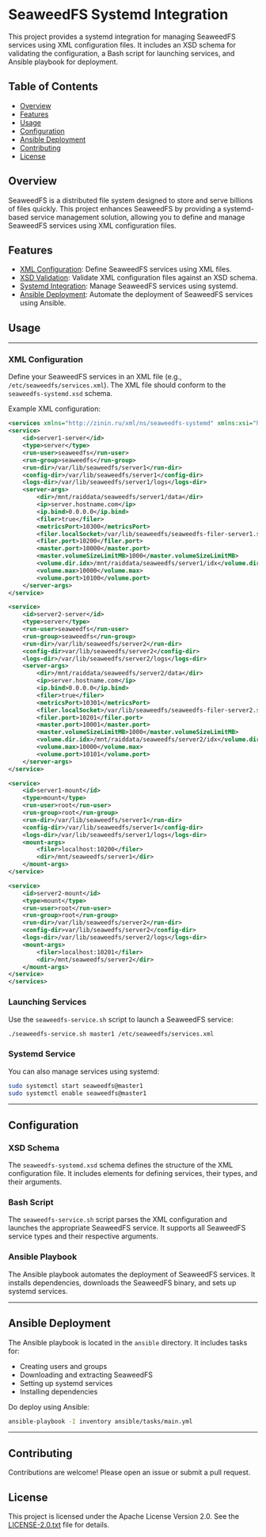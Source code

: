 # SeaweedFS Systemd Integration

This project provides a systemd integration for managing SeaweedFS services using XML configuration files. It includes an XSD schema for validating the configuration, a Bash script for launching services, and Ansible playbook for deployment.

## Table of Contents
- [Overview](#overview)
- [Features](#features)
- [Usage](#usage)
- [Configuration](#configuration)
- [Ansible Deployment](#ansible-deployment)
- [Contributing](#contributing)
- [License](#license)

## Overview
SeaweedFS is a distributed file system designed to store and serve billions of files quickly. This project enhances SeaweedFS by providing a systemd-based service management solution, allowing you to define and manage SeaweedFS services using XML configuration files.

## Features

- [XML Configuration](https://example.com): Define SeaweedFS services using XML files.
- [XSD Validation](https://example.com): Validate XML configuration files against an XSD schema.
- [Systemd Integration](https://example.com): Manage SeaweedFS services using systemd.
- [Ansible Deployment](https://example.com): Automate the deployment of SeaweedFS services using Ansible.

## Usage

---

### XML Configuration

Define your SeaweedFS services in an XML file (e.g., `/etc/seaweedfs/services.xml`). The XML file should conform to the `seaweedfs-systemd.xsd` schema.

Example XML configuration:

```xml
<services xmlns="http://zinin.ru/xml/ns/seaweedfs-systemd" xmlns:xsi="http://www.w3.org/2001/XMLSchema-instance" xsi:schemaLocation="http://zinin.ru/xml/ns/seaweedfs-systemd http://zinin.ru/xml/ns/seaweedfs-systemd/seaweedfs-systemd-1.0.xsd">
<service>
    <id>server1-server</id>
    <type>server</type>
    <run-user>seaweedfs</run-user>
    <run-group>seaweedfs</run-group>
    <run-dir>/var/lib/seaweedfs/server1</run-dir>
    <config-dir>/var/lib/seaweedfs/server1</config-dir>
    <logs-dir>/var/lib/seaweedfs/server1/logs</logs-dir>
    <server-args>
        <dir>/mnt/raiddata/seaweedfs/server1/data</dir>
        <ip>server.hostname.com</ip>
        <ip.bind>0.0.0.0</ip.bind>
        <filer>true</filer>
        <metricsPort>10300</metricsPort>
        <filer.localSocket>/var/lib/seaweedfs/seaweedfs-filer-server1.sock</filer.localSocket>
        <filer.port>10200</filer.port>
        <master.port>10000</master.port>
        <master.volumeSizeLimitMB>1000</master.volumeSizeLimitMB>
        <volume.dir.idx>/mnt/raiddata/seaweedfs/server1/idx</volume.dir.idx>
        <volume.max>10000</volume.max>
        <volume.port>10100</volume.port>
    </server-args>
</service>

<service>
    <id>server2-server</id>
    <type>server</type>
    <run-user>seaweedfs</run-user>
    <run-group>seaweedfs</run-group>
    <run-dir>/var/lib/seaweedfs/server2</run-dir>
    <config-dir>var/lib/seaweedfs/server2</config-dir>
    <logs-dir>/var/lib/seaweedfs/server2/logs</logs-dir>
    <server-args>
        <dir>/mnt/raiddata/seaweedfs/server2/data</dir>
        <ip>server.hostname.com</ip>
        <ip.bind>0.0.0.0</ip.bind>
        <filer>true</filer>
        <metricsPort>10301</metricsPort>
        <filer.localSocket>/var/lib/seaweedfs/seaweedfs-filer-server2.sock</filer.localSocket>
        <filer.port>10201</filer.port>
        <master.port>10001</master.port>
        <master.volumeSizeLimitMB>1000</master.volumeSizeLimitMB>
        <volume.dir.idx>/mnt/raiddata/seaweedfs/server2/idx</volume.dir.idx>
        <volume.max>10000</volume.max>
        <volume.port>10101</volume.port>
    </server-args>
</service>

<service>
    <id>server1-mount</id>
    <type>mount</type>
    <run-user>root</run-user>
    <run-group>root</run-group>
    <run-dir>/var/lib/seaweedfs/server1</run-dir>
    <config-dir>/var/lib/seaweedfs/server1</config-dir>
    <logs-dir>/var/lib/seaweedfs/server1/logs</logs-dir>
    <mount-args>
        <filer>localhost:10200</filer>
        <dir>/mnt/seaweedfs/server1</dir>
    </mount-args>
</service>

<service>
    <id>server2-mount</id>
    <type>mount</type>
    <run-user>root</run-user>
    <run-group>root</run-group>
    <run-dir>/var/lib/seaweedfs/server2</run-dir>
    <config-dir>var/lib/seawedfs/server2</config-dir>
    <logs-dir>/var/lib/seaweedfs/server2/logs</logs-dir>
    <mount-args>
        <filer>localhost:10201</filer>
        <dir>/mnt/seaweedfs/server2</dir>
    </mount-args>
</service>
</services>
```

### Launching Services

Use the `seaweedfs-service.sh` script to launch a SeaweedFS service:

```sh
./seaweedfs-service.sh master1 /etc/seaweedfs/services.xml
```

### Systemd Service

You can also manage services using systemd:

```sh
sudo systemctl start seaweedfs@master1
sudo systemctl enable seaweedfs@master1
```

---

## Configuration

### XSD Schema

The `seaweedfs-systemd.xsd` schema defines the structure of the XML configuration file. It includes elements for defining services, their types, and their arguments.

### Bash Script

The `seaweedfs-service.sh` script parses the XML configuration and launches the appropriate SeaweedFS service. It supports all SeaweedFS service types and their respective arguments.

### Ansible Playbook

The Ansible playbook automates the deployment of SeaweedFS services. It installs dependencies, downloads the SeaweedFS binary, and sets up systemd services.

---

## Ansible Deployment

The Ansible playbook is located in the `ansible` directory. It includes tasks for:

- Creating users and groups
- Downloading and extracting SeaweedFS
- Setting up systemd services
- Installing dependencies

Do deploy using Ansible:

```sh
ansible-playbook -I inventory ansible/tasks/main.yml
```

---

## Contributing

Contributions are welcome! Please open an issue or submit a pull request.

## License

This project is licensed under the Apache License Version 2.0. See the [LICENSE-2.0.txt](https://www.apache.org/licenses/LICENSE-2.0.txt) file for details.
